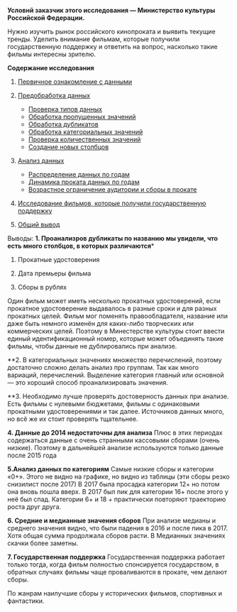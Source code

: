 **Условнй заказчик этого исследования — Министерство культуры Российской Федерации.**

Нужно изучить рынок российского кинопроката и выявить текущие тренды. Уделить внимание фильмам, которые получили государственную поддержку и ответить на вопрос, насколько такие фильмы интересны зрителю. 

**Содержание исследования**
1. [Первичное ознакомление с данными](#start)
2. [Предобработка данных](#preprocessing)
    * [Проверка типов данных](#type) 
    * [Обработка пропущенных значений](#null)
    * [Обработка дубликатов](#duplicates)
    * [Обработка категориальных значений](#category)
    * [Проверка количественных значений](#number)
    * [Создание новых столбцов](#column) 
3. [Анализ данных](#analyses)
    * [Распределение данных по годам](#years)
    * [Динамика проката данных по годам](#rental)
    * [Возрастное ограничение аудитории и сборы в прокате](#age)
 
 4. [Исследование фильмов, которые получили государственную поддержку](#goverment)
     
 5. [Общий вывод](#conclusion)

Выводы: 
**1. Проанализров дубликаты по названию мы увидели, что есть много столбцов, в которых различаются***
1) Прокатные удостоверения

2) Дата премьеры фильма

3) Сборы в рублях

Один фильм может иметь несколько прокатных удостоверений, если прокатное удостоверение выдавалось в разные сроки и для разных прокатных целей. Фильм мог поменять правообладателя, название или даже быть немного изменён для каких-либо творческих или коммерческих целей. Поэтому в Минестерстве культуры стоит ввести единый идентификационный номер, которые может объединять такие фильмы, чтобы данные не дублировались при анализе.

**2. В категориальных значениях множество перечислений, поэтому достаточно сложно делать анализ про группам. Так как много вариаций, перечислений. Выделение категория главный или основной — это хороший способ проанализировать значения.

**3. Необходимо лучше проверять достоверность данных при анализе. Есть фильмы с нулевыми бюджетами, фильмы с одинаковыми прокатными удостоверениями и так далее. Источников данных много, но всё же их стоит проверять тщательнее.

**4. Данные до 2014 недостаточны для анализа** Плюс в этих периодах содержаться данные с очень странными кассовыми сборами (очень низкие). Поэтому в дальнейшей анализе используются только данные после 2015 года

**5.Анализ данных по категориям**
Самые низкие сборы и категории «0+».
Этого не видно на графике, но видно из таблицы (эти сборы резко снизилист после 2017)
В 2017 была просадка категории 12+ но потом она вновь пошла вверх.
В 2017 был пик для категории 16+ после этого у неё был спад.
Категории 6+ и 18 + практически повторяют траекторию роста друг друга.

**6. Средние и медианные значения сборов**
При анализе медианы и среднего значения видно, что были падения в 2016 и после пика в 2017. Хотя общая сумма продолжала сборов расти. В Медианных значениях скачки более заметны.

**7. Государственная поддержка**
Государственная поддержка работает только тогда, когда фильм полностью спонсируется государством, в обратных случаях фильмы чаще проваливаются в прокате, чем делают сборы.

По жанрам наилучшие сборы у исторических фильмов, спортивных и фантастики.
